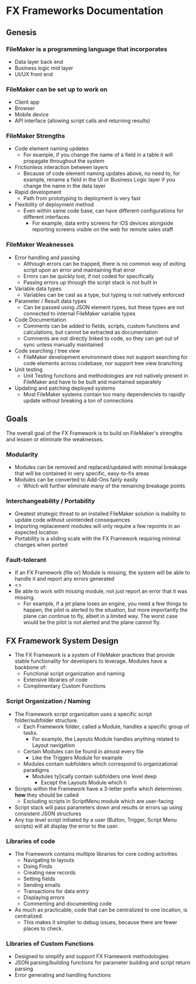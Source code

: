# FX Frameworks Documentation

## Genesis

### FileMaker is a programming language that incorporates
  - Data layer back end
  - Business logic mid layer
  - UI/UX front end
 
### FileMaker can be set up to work on
  - Client app
  - Browser
  - Mobile device
  - API interface (allowing script calls and returning results)

### FileMaker Strengths
- Code element naming updates
  - For example, if you change the name of a field in a table it will propagate throughout the system
- Frictionless interaction between layers
  - Because of code element naming updates above, no need to, for example, rename a field in the UI or Business Logic layer if you change the name in the data layer
- Rapid development
  - Path from prototyping to deployment is very fast
- Flexibility of deployment method
  - Even within same code base, can have different configurations for different interfaces
    - For example, data entry screens for iOS devices alongside reporting screens visible on the web for remote sales staff 

### FileMaker Weaknesses
- Error handling and passing
  - Although errors can be trapped, there is no common way of exiting script upon an error and maintaining that error
  - Errors can be quickly lost, if not coded for specifically
  - Passing errors up through the script stack is not built in
- Variable data types
  - Variables can be cast as a type, but typing is not natively enforced
- Parameter / Result data types
  - Can be passed using JSON element types, but these types are not connected to internal FileMaker variable types 
- Code Documentation
  - Comments can be added to fields, scripts, custom functions and calculations, but cannot be extracted as documentation
  - Comments are not directly linked to code, so they can get out of sync unless manually maintained
- Code searching / tree view
  - FileMaker development environment does not support searching for code elements across codebase, nor support tree view branching
- Unit testing 
  - Unit Testing functions and methodologies are not natively present in FileMaker and have to be built and maintained separately
- Updating and patching deployed systems
  - Most FileMaker systems contain too many dependencies to rapidly update without breaking a ton of connections


## Goals

The overall goal of the FX Framework is to build on FileMaker's strengths and lessen or eliminate the weaknesses.

### Modularity
  - Modules can be removed and replaced/updated with minimal breakage that will be contained in very specific, easy-to-fix areas
  - Modules can be converted to Add-Ons fairly easily
    - Which will further eliminate many of the remaining breakage points

### Interchangeability / Portability 
  - Greatest strategic threat to an installed FileMaker solution is inability to update code without unintended consequences
  - Importing replacement modules will only require a few repoints in an expected location
  - Portability is a sliding scale with the FX Framework requiring minimal changes when ported

### Fault-tolerant
  - If an FX Framework (file or) Module is missing, the system will be able to handle it and report any errors generated
  - <<other kinds of faults>>
  - Be able to work with missing module, not just report an error that it was missing.
    - For example, if a jet plane loses an engine, you need a few things to happen, the pilot is alerted to the situation, but more importantly the plane can continue to fly, albeit in a limited way. The worst case would be the pilot is not alerted and the plane cannot fly.


## FX Framework System Design

- The FX Framework is a system of FileMaker practices that provide stable functionality for developers to leverage. Modules have a backbone of:
  - Functional script organization and naming
  - Extensive libraries of code
  - Complimentary Custom Functions

### Script Organization / Naming
- The Framework script organization uses a specific script folder/subfolder structure.
  - Each Framework folder, called a Module, handles a specific group of tasks.
    - For example, the Layouts Module handles anything related to Layout navigation 
  - Certain Modules can be found in almost every file
    - Like the Triggers Module for example
  - Modules contain subfolders which correspond to organizational paradigms
    - Modules ty[ically contain subfolders one level deep
      - Except the Layouts Module which h
- Scripts within the Framework have a 3-letter prefix which determines **how** they should be called
  - Excluding scripts in ScriptMenu module which are user-facing
- Script stack will pass parameters down and results or errors up using consistent JSON structures
-  Any top level script initiated by a user (Button, Trigger, Script Menu scripts) will all display the error to the user.

### Libraries of code
- The Framework contains multiple libraries for core coding activities
  - Navigating to layouts
  - Doing Finds
  - Creating new records
  - Setting fields
  - Sending emails 
  - Transactions for data entry
  - Displaying errors
  - Commenting and documenting code
- As much as practicable, code that can be centralized to one location, is centralized.
  - This makes it simplier to debug issues, because there are fewer places to check. 

### Libraries of Custom Functions
- Designed to simplify and support FX Framework methodologies
- JSON parsing/building functions for parameter building and script return parsing
- Error generating and handling functions
